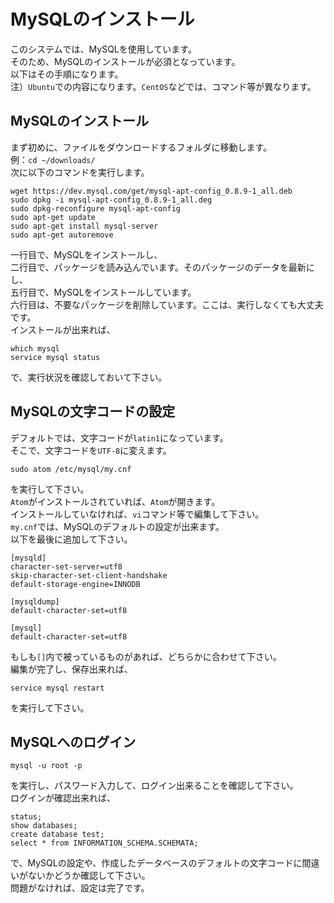 # MySQLのインストール
このシステムでは、MySQLを使用しています。  
そのため、MySQLのインストールが必須となっています。  
以下はその手順になります。  
注）`Ubuntu`での内容になります。`CentOS`などでは、コマンド等が異なります。

## MySQLのインストール
まず初めに、ファイルをダウンロードするフォルダに移動します。  
例：`cd ~/downloads/`  
次に以下のコマンドを実行します。
```
wget https://dev.mysql.com/get/mysql-apt-config_0.8.9-1_all.deb
sudo dpkg -i mysql-apt-config_0.8.9-1_all.deg
sudo dpkg-reconfigure mysql-apt-config
sudo apt-get update
sudo apt-get install mysql-server
sudo apt-get autoremove
```
一行目で、MySQLをインストールし、  
二行目で、パッケージを読み込んでいます。そのパッケージのデータを最新にし、  
五行目で、MySQLをインストールしています。  
六行目は、不要なパッケージを削除しています。ここは、実行しなくても大丈夫です。  
インストールが出来れば、
```
which mysql
service mysql status
```
で、実行状況を確認しておいて下さい。

## MySQLの文字コードの設定
デフォルトでは、文字コードが`latin1`になっています。  
そこで、文字コードを`UTF-8`に変えます。
```
sudo atom /etc/mysql/my.cnf
```
を実行して下さい。  
`Atom`がインストールされていれば、`Atom`が開きます。  
インストールしていなければ、`vi`コマンド等で編集して下さい。  
`my.cnf`では、MySQLのデフォルトの設定が出来ます。  
以下を最後に追加して下さい。
```
[mysqld]
character-set-server=utf8
skip-character-set-client-handshake
default-storage-engine=INNODB

[mysqldump]
default-character-set=utf8

[mysql]
default-character-set=utf8
```
もしも`[]`内で被っているものがあれば、どちらかに合わせて下さい。  
編集が完了し、保存出来れば、
```
service mysql restart
```
を実行して下さい。

## MySQLへのログイン
```
mysql -u root -p
```
を実行し、パスワード入力して、ログイン出来ることを確認して下さい。  
ログインが確認出来れば、
```
status;
show databases;
create database test;
select * from INFORMATION_SCHEMA.SCHEMATA;
```
で、MySQLの設定や、作成したデータベースのデフォルトの文字コードに間違いがないかどうか確認して下さい。  
問題がなければ、設定は完了です。
